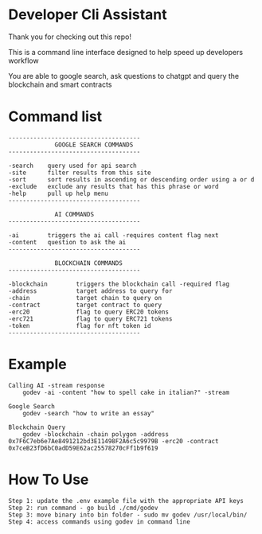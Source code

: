 # Developer Cli Assistant

Thank you for checking out this repo!

This is a command line interface designed to help speed up developers workflow

You are able to google search, ask questions to chatgpt and query the blockchain and smart contracts

# Command list

	-------------------------------------
	             GOOGLE SEARCH COMMANDS
	-------------------------------------
	
	-search    query used for api search
	-site      filter results from this site
	-sort      sort results in ascending or descending order using a or d
	-exclude   exclude any results that has this phrase or word
	-help      pull up help menu
	-------------------------------------
	
	             AI COMMANDS
	-------------------------------------
	
	-ai        triggers the ai call -requires content flag next
	-content   question to ask the ai
	-------------------------------------
	
	             BLOCKCHAIN COMMANDS
	-------------------------------------
	
	-blockchain        triggers the blockchain call -required flag
	-address           target address to query for
	-chain             target chain to query on
	-contract          target contract to query 
	-erc20             flag to query ERC20 tokens
	-erc721            flag to query ERC721 tokens
	-token             flag for nft token id
	-------------------------------------

# Example
    Calling AI -stream response
        godev -ai -content "how to spell cake in italian?" -stream
    
    Google Search
        godev -search "how to write an essay" 
    
    Blockchain Query
        godev -blockchain -chain polygon -address 0x7F6C7eb6e7Ae8491212bd3E11498F2A6c5c9979B -erc20 -contract 0x7ceB23fD6bC0adD59E62ac25578270cFf1b9f619 

# How To Use
    Step 1: update the .env example file with the appropriate API keys
    Step 2: run command - go build ./cmd/godev
    Step 3: move binary into bin folder - sudo mv godev /usr/local/bin/    
    Step 4: access commands using godev in command line
